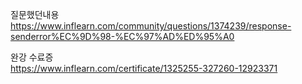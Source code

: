 질문했던내용     
https://www.inflearn.com/community/questions/1374239/response-senderror%EC%9D%98-%EC%97%AD%ED%95%A0     

완강 수료증     
https://www.inflearn.com/certificate/1325255-327260-12923371     

